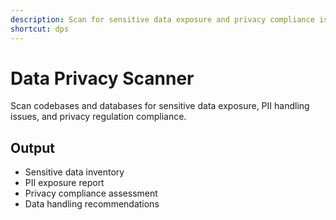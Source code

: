 ```yaml
---
description: Scan for sensitive data exposure and privacy compliance issues
shortcut: dps
---
```


# Data Privacy Scanner

Scan codebases and databases for sensitive data exposure, PII handling issues, and privacy regulation compliance.

## Output

- Sensitive data inventory
- PII exposure report
- Privacy compliance assessment
- Data handling recommendations
